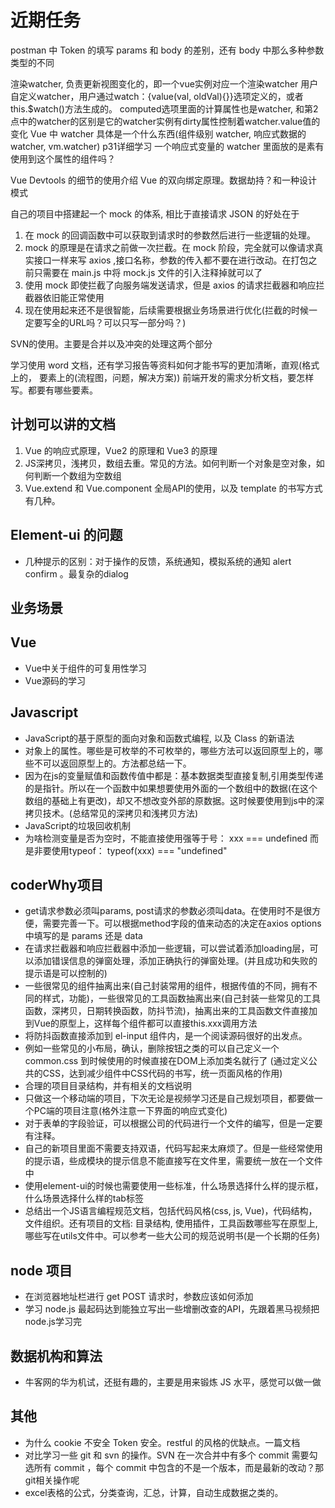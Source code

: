 <!--
 *@Author: x09898 coder_xujie@163.com
 * @Date: 2022-05-09 20:54:40
 * @LastEditors: xujie 1607526161@qq.com
 * @LastEditTime: 2022-10-15 00:02:50
 * @FilePath: \HTML-CSS-Javascript-\待解决的知识点\近期的学习要务.md
 * @Description: 近期的学习任务
-->
# 近期任务

postman 中 Token 的填写
params 和 body 的差别，还有 body 中那么多种参数类型的不同

渲染watcher, 负责更新视图变化的，即一个vue实例对应一个渲染watcher
用户自定义watcher，用户通过watch：{value(val, oldVal){}}选项定义的，或者this.$watch()方法生成的。
computed选项里面的计算属性也是watcher, 和第2点中的watcher的区别是它的watcher实例有dirty属性控制着watcher.value值的变化
Vue 中 watcher 具体是一个什么东西(组件级别 watcher, 响应式数据的 watcher, vm.watcher) p31详细学习
一个响应式变量的 watcher 里面放的是素有使用到这个属性的组件吗？

Vue Devtools 的细节的使用介绍
Vue 的双向绑定原理。数据劫持？和一种设计模式

自己的项目中搭建起一个 mock 的体系, 相比于直接请求 JSON 的好处在于

1. 在 mock 的回调函数中可以获取到请求时的参数然后进行一些逻辑的处理。
2. mock 的原理是在请求之前做一次拦截。在 mock 阶段，完全就可以像请求真实接口一样来写 axios ,接口名称，参数的传入都不要在进行改动。在打包之前只需要在 main.js 中将 mock.js 文件的引入注释掉就可以了
3. 使用 mock 即使拦截了向服务端发送请求，但是 axios 的请求拦截器和响应拦截器依旧能正常使用
4. 现在使用起来还不是很智能，后续需要根据业务场景进行优化(拦截的时候一定要写全的URL吗？可以只写一部分吗？)

SVN的使用。主要是合并以及冲突的处理这两个部分

学习使用 word 文档，还有学习报告等资料如何才能书写的更加清晰，直观(格式上的， 要素上的(流程图，问题，解决方案))
前端开发的需求分析文档，要怎样写。都要有哪些要素。

## 计划可以讲的文档

1. Vue 的响应式原理，Vue2 的原理和 Vue3 的原理
2. JS深拷贝，浅拷贝，数组去重。常见的方法。如何判断一个对象是空对象，如何判断一个数组为空数组
3. Vue.extend 和 Vue.component 全局API的使用，以及 template 的书写方式有几种。

## Element-ui 的问题

* 几种提示的区别：对于操作的反馈，系统通知，模拟系统的通知 alert confirm 。最复杂的dialog

## 业务场景

## Vue

* Vue中关于组件的可复用性学习
* Vue源码的学习

## Javascript

* JavaScript的基于原型的面向对象和函数式编程, 以及 Class 的新语法
* 对象上的属性。哪些是可枚举的不可枚举的，哪些方法可以返回原型上的，哪些不可以返回原型上的。方法都总结一下。
* 因为在js的变量赋值和函数传值中都是：基本数据类型直接复制,引用类型传递的是指针。所以在一个函数中如果想要使用外面的一个数组中的数据(在这个数组的基础上有更改)，却又不想改变外部的原数据。这时候要使用到js中的深拷贝技术。(总结常见的深拷贝和浅拷贝方法)
* JavaScript的垃圾回收机制
* 为啥检测变量是否为空时，不能直接使用强等于号： xxx === undefined 而是非要使用typeof： typeof(xxx) === "undefined"

## coderWhy项目

* get请求参数必须叫params, post请求的参数必须叫data。在使用时不是很方便，需要完善一下。可以根据method字段的值来动态的决定在axios options 中填写的是 params 还是 data
* 在请求拦截器和响应拦截器中添加一些逻辑，可以尝试着添加loading层，可以添加错误信息的弹窗处理，添加正确执行的弹窗处理。(并且成功和失败的提示语是可以控制的)
* 一些很常见的组件抽离出来(自己封装常用的组件，根据传值的不同，拥有不同的样式，功能)，一些很常见的工具函数抽离出来(自己封装一些常见的工具函数，深拷贝，日期转换函数，防抖节流)，抽离出来的工具函数文件直接加到Vue的原型上，这样每个组件都可以直接this.xxx调用方法
* 将防抖函数直接添加到 el-input 组件内，是一个阅读源码很好的出发点。
* 例如一些常见的小布局，确认，删除按钮之类的可以自己定义一个common.css 到时候使用的时候直接在DOM上添加类名就行了 (通过定义公共的CSS，达到减少组件中CSS代码的书写，统一页面风格的作用)
* 合理的项目目录结构，并有相关的文档说明
* 只做这一个移动端的项目，下次无论是视频学习还是自己规划项目，都要做一个PC端的项目注意(格外注意一下界面的响应式变化)
* 对于表单的字段验证，可以根据公司的代码进行一个文件的编写，但是一定要有注释。
* 自己的新项目里面不需要支持双语，代码写起来太麻烦了。但是一些经常使用的提示语，些成模块的提示信息不能直接写在文件里，需要统一放在一个文件中
* 使用element-ui的时候也需要使用一些标准，什么场景选择什么样的提示框，什么场景选择什么样的tab标签
* 总结出一个JS语言编程规范文档，包括代码风格(css, js, Vue)，代码结构，文件组织。还有项目的文档: 目录结构, 使用插件，工具函数哪些写在原型上, 哪些写在utils文件中。可以参考一些大公司的规范说明书(是一个长期的任务)

## node 项目

* 在浏览器地址栏进行 get POST 请求时，参数应该如何添加
* 学习 node.js 最起码达到能独立写出一些增删改查的API，先跟着黑马视频把 node.js学习完

## 数据机构和算法

* 牛客网的华为机试，还挺有趣的，主要是用来锻炼 JS 水平，感觉可以做一做

## 其他

* 为什么 cookie 不安全 Token 安全。restful 的风格的优缺点。一篇文档
* 对比学习一些 git 和 svn 的操作。SVN 在一次合并中有多个 commit 需要勾选所有 commit ，每个 commit 中包含的不是一个版本，而是最新的改动？那git相关操作呢
* excel表格的公式，分类查询，汇总，计算，自动生成数据之类的。  
